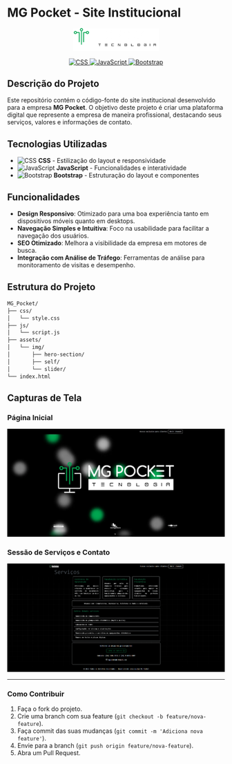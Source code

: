 # MG Pocket - Site Institucional

<p align="center">
  <img src="./assets/img/self/Logo_branca.png" alt="Logo da MG Pocket" width="200px">
</p>

<p align="center">
  <a href="https://developer.mozilla.org/en-US/docs/Web/CSS">
    <img src="https://img.icons8.com/color/48/000000/css3.png" alt="CSS">
  </a>
  <a href="https://developer.mozilla.org/en-US/docs/Web/JavaScript">
    <img src="https://img.icons8.com/color/48/000000/javascript.png" alt="JavaScript">
  </a>
  <a href="https://getbootstrap.com/">
    <img src="https://img.icons8.com/color/48/000000/bootstrap.png" alt="Bootstrap">
  </a>
</p>

## Descrição do Projeto

Este repositório contém o código-fonte do site institucional desenvolvido para a empresa **MG Pocket**. O objetivo deste projeto é criar uma plataforma digital que represente a empresa de maneira profissional, destacando seus serviços, valores e informações de contato.

## Tecnologias Utilizadas

- ![CSS](https://img.icons8.com/color/24/000000/css3.png) **CSS** - Estilização do layout e responsividade
- ![JavaScript](https://img.icons8.com/color/24/000000/javascript.png) **JavaScript** - Funcionalidades e interatividade
- ![Bootstrap](https://img.icons8.com/color/24/000000/bootstrap.png) **Bootstrap** - Estruturação do layout e componentes

## Funcionalidades

- **Design Responsivo**: Otimizado para uma boa experiência tanto em dispositivos móveis quanto em desktops.
- **Navegação Simples e Intuitiva**: Foco na usabilidade para facilitar a navegação dos usuários.
- **SEO Otimizado**: Melhora a visibilidade da empresa em motores de busca.
- **Integração com Análise de Tráfego**: Ferramentas de análise para monitoramento de visitas e desempenho.

## Estrutura do Projeto

```bash
MG_Pocket/
├── css/
│   └── style.css
├── js/
│   └── script.js
├── assets/
│   └── img/
│       ├── hero-section/
│       ├── self/
│       └── slider/
└── index.html

```

## Capturas de Tela

### Página Inicial
![Página Inicial](./assets/img/self/project-mgpocket.webp)

### Sessão de Serviços e Contato
![Serviços](./assets/img/self/project-mgpocket-services.webp)

---

### Como Contribuir

1. Faça o fork do projeto.
2. Crie uma branch com sua feature (`git checkout -b feature/nova-feature`).
3. Faça commit das suas mudanças (`git commit -m 'Adiciona nova feature'`).
4. Envie para a branch (`git push origin feature/nova-feature`).
5. Abra um Pull Request.
